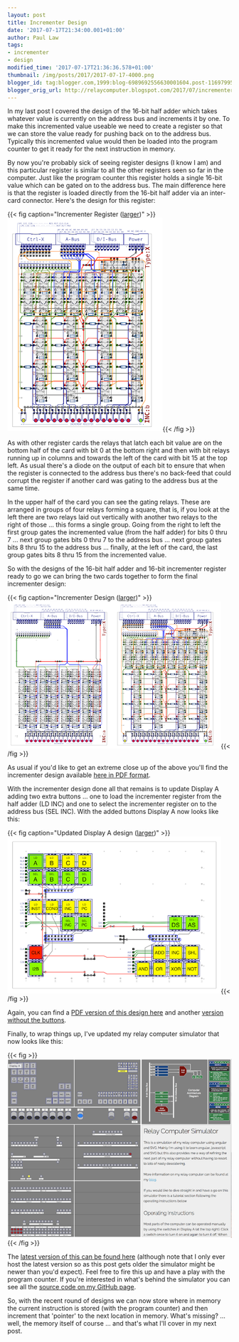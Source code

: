 ```yaml
---
layout: post
title: Incrementer Design
date: '2017-07-17T21:34:00.001+01:00'
author: Paul Law
tags:
- incrementer
- design
modified_time: '2017-07-17T21:36:36.578+01:00'
thumbnail: /img/posts/2017/2017-07-17-4000.png
blogger_id: tag:blogger.com,1999:blog-6989692556630001604.post-1169799515837849020
blogger_orig_url: http://relaycomputer.blogspot.com/2017/07/incrementer-design.html
---
```


In my last post I covered the 
design of the 16-bit half adder which takes whatever value is currently on the 
address bus and increments it by one. To make this incremented value useable 
we need to create a register so that we can store the value ready for pushing 
back on to the address bus. Typically this incremented value would then be 
loaded into the program counter to get it ready for the next instruction in 
memory.

By now you're probably sick of seeing register designs (I 
know I am) and this particular register is similar to all the other registers 
seen so far in the computer. Just like the program counter this register holds 
a single 16-bit value which can be gated on to the address bus. The main 
difference here is that the register is loaded directly from the 16-bit half 
adder via an inter-card connector. Here's the design for this register:

{{< fig caption="Incrementer Register ([larger](/img/posts/2017/2017-07-17-1000.png))" >}}![Incrementer Register](/img/posts/2017/2017-07-17-0000.png){{< /fig >}}

As with other register 
cards the relays that latch each bit value are on the bottom half of the card 
with bit 0 at the bottom right and then with bit relays running up in columns 
and towards the left of the card with bit 15 at the top left. As usual there's 
a diode on the output of each bit to ensure that when the register is 
connected to the address bus there's no back-feed that could corrupt the 
register if another card was gating to the address bus at the same time.

In the upper half of the card you can see the gating relays. These are 
arranged in groups of four relays forming a square, that is, if you look at 
the left there are two relays laid out vertically with another two relays to 
the right of those ... this forms a single group. Going from the right to left 
the first group gates the incremented value (from the half adder) for bits 0 
thru 7 ... next group gates bits 0 thru 7 to the address bus ... next group 
gates bits 8 thru 15 to the address bus ... finally, at the left of the card, 
the last group gates bits 8 thru 15 from the incremented value.

So 
with the designs of the 16-bit half adder and 16-bit incrementer register 
ready to go we can bring the two cards together to form the final incrementer 
design:

{{< fig caption="Incrementer Design ([larger](/img/posts/2017/2017-07-17-1001.png))" >}}![Incrementer Design](/img/posts/2017/2017-07-17-0001.png){{< /fig >}}

As usual if you'd like to 
get an extreme close up of the above you'll find the incrementer design 
available [here in PDF format](/pdf/incrementer.pdf).

With the incrementer 
design done all that remains is to update Display A adding two extra buttons 
... one to load the incrementer register from the half adder (LD INC) and one 
to select the incrementer register on to the address bus (SEL INC). With the 
added buttons Display A now looks like this:

{{< fig caption="Updated Display A design ([larger](/img/posts/2017/2017-07-17-1002.png))" >}}![Updated Display A design](/img/posts/2017/2017-07-17-0002.png){{< /fig >}}

Again, you can find a 
[PDF version of this design here](/pdf/display-a-4.pdf) and another [version without the buttons](/pdf/display-a-4a.pdf).

Finally, to wrap 
things up, I've updated my relay computer simulator that now looks like 
this:

{{< fig >}}![Relay Computer Simulator updated for Incrementer](/img/posts/2017/2017-07-17-0003.png){{< /fig >}}

The [latest version of this can be found here](http://80nd.co.uk/relaycomputer/) (although note 
that I only ever host the latest version so as this post gets older the 
simulator might be newer than you'd expect). Feel free to fire this up and 
have a play with the program counter. If you're interested in what's behind 
the simulator you can see all the [source code on my GitHub page](https://github.com/paul80nd/relay-computer).

So, with the recent round of designs we can 
now store where in memory the current instruction is stored (with the program 
counter) and then increment that 'pointer' to the next location in memory. 
What's missing? ... well, the memory itself of course ... and that's what I'll 
cover in my next post. 
